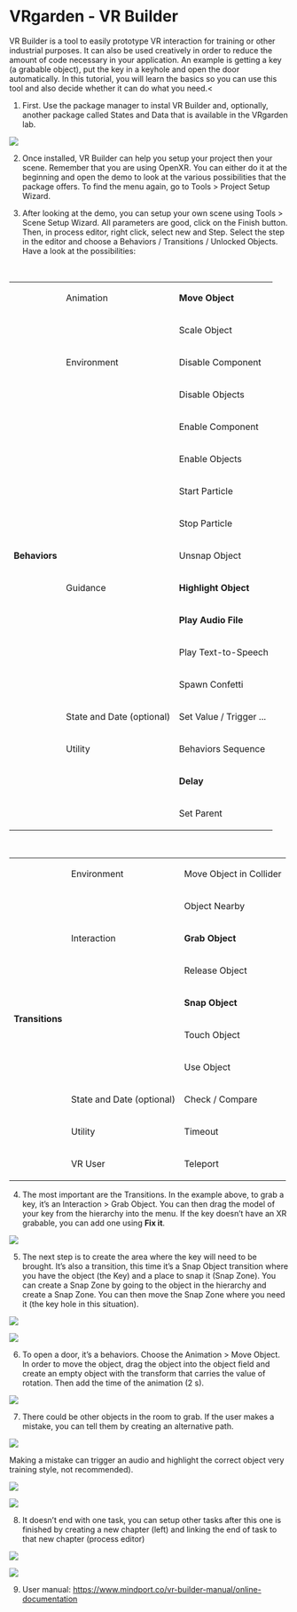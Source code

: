 # VRgarden - VR Builder

VR Builder is a tool to easily prototype VR interaction for training or other industrial purposes. It can also be used creatively in order to reduce the amount of code necessary in your application. An example is getting a key (a grabable object), put the key in a keyhole and open the door automatically. In this tutorial, you will learn the basics so you can use this tool and also decide whether it can do what you need.<

1. First. Use the package manager to instal VR Builder and, optionally, another package called States and Data that is available in the VRgarden lab.

<p align="left"><img src="images/builder01.jpg"/></p>

2. Once installed, VR Builder can help you setup your project then your scene. Remember that you are using OpenXR. You can either do it at the beginning and open the demo to look at the various possibilities that the package offers. To find the menu again, go to Tools &gt; Project Setup Wizard.

3. After looking at the demo, you can setup your own scene using Tools &gt; Scene Setup Wizard. All parameters are good, click on the Finish button. Then, in process editor, right click, select new and Step. Select the step in the editor and choose a Behaviors / Transitions / Unlocked Objects. Have a look at the possibilities:
<br>
</p>
<table cellspacing="0" cellpadding="0" class="t1">
  <tbody>
    <tr>
      <td rowspan="17" valign="middle" class="td1">
        <p class="p4"><b>Behaviors</b></p>
      </td>
      <td valign="middle" class="td2">
        <p class="p4">Animation</p>
      </td>
      <td valign="middle" class="td3">
        <p class="p4"><b>Move Object</b></p>
      </td>
    </tr>
    <tr>
      <td valign="middle" class="td2">
        <p class="p5"><br></p>
      </td>
      <td valign="middle" class="td3">
        <p class="p4">Scale Object</p>
      </td>
    </tr>
    <tr>
      <td valign="middle" class="td2">
        <p class="p4">Environment</p>
      </td>
      <td valign="middle" class="td3">
        <p class="p4">Disable Component</p>
      </td>
    </tr>
    <tr>
      <td valign="middle" class="td2">
        <p class="p5"><br></p>
      </td>
      <td valign="middle" class="td3">
        <p class="p4">Disable Objects</p>
      </td>
    </tr>
    <tr>
      <td valign="middle" class="td2">
        <p class="p5"><br></p>
      </td>
      <td valign="middle" class="td3">
        <p class="p4">Enable Component</p>
      </td>
    </tr>
    <tr>
      <td valign="middle" class="td2">
        <p class="p5"><br></p>
      </td>
      <td valign="middle" class="td3">
        <p class="p4">Enable Objects</p>
      </td>
    </tr>
    <tr>
      <td valign="middle" class="td2">
        <p class="p5"><br></p>
      </td>
      <td valign="middle" class="td3">
        <p class="p4">Start Particle</p>
      </td>
    </tr>
    <tr>
      <td valign="middle" class="td2">
        <p class="p5"><br></p>
      </td>
      <td valign="middle" class="td3">
        <p class="p4">Stop Particle</p>
      </td>
    </tr>
    <tr>
      <td valign="middle" class="td2">
        <p class="p5"><br></p>
      </td>
      <td valign="middle" class="td3">
        <p class="p4">Unsnap Object</p>
      </td>
    </tr>
    <tr>
      <td valign="middle" class="td2">
        <p class="p4">Guidance</p>
      </td>
      <td valign="middle" class="td3">
        <p class="p4"><b>Highlight Object</b></p>
      </td>
    </tr>
    <tr>
      <td valign="middle" class="td2">
        <p class="p5"><br></p>
      </td>
      <td valign="middle" class="td3">
        <p class="p4"><b>Play Audio File</b></p>
      </td>
    </tr>
    <tr>
      <td valign="middle" class="td2">
        <p class="p5"><br></p>
      </td>
      <td valign="middle" class="td3">
        <p class="p4">Play Text-to-Speech</p>
      </td>
    </tr>
    <tr>
      <td valign="middle" class="td2">
        <p class="p5"><br></p>
      </td>
      <td valign="middle" class="td3">
        <p class="p4">Spawn Confetti</p>
      </td>
    </tr>
    <tr>
      <td valign="middle" class="td2">
        <p class="p4">State and Date (optional)</p>
      </td>
      <td valign="middle" class="td3">
        <p class="p4">Set Value / Trigger ...</p>
      </td>
    </tr>
    <tr>
      <td valign="middle" class="td2">
        <p class="p4">Utility<span class="Apple-converted-space"> </span></p>
      </td>
      <td valign="middle" class="td3">
        <p class="p4">Behaviors Sequence</p>
      </td>
    </tr>
    <tr>
      <td valign="middle" class="td2">
        <p class="p5"><br></p>
      </td>
      <td valign="middle" class="td3">
        <p class="p4"><b>Delay</b></p>
      </td>
    </tr>
    <tr>
      <td valign="middle" class="td2">
        <p class="p5"><br></p>
      </td>
      <td valign="middle" class="td3">
        <p class="p4">Set Parent</p>
      </td>
    </tr>
  </tbody>
</table>
<p class="p2"><br></p>
<table cellspacing="0" cellpadding="0" class="t1">
  <tbody>
    <tr>
      <td rowspan="10" valign="middle" class="td4">
        <p class="p4"><b>Transitions</b></p>
      </td>
      <td valign="middle" class="td5">
        <p class="p4">Environment</p>
      </td>
      <td valign="middle" class="td5">
        <p class="p4">Move Object in Collider</p>
      </td>
    </tr>
    <tr>
      <td valign="middle" class="td5">
        <p class="p5"><br></p>
      </td>
      <td valign="middle" class="td5">
        <p class="p4">Object Nearby</p>
      </td>
    </tr>
    <tr>
      <td valign="middle" class="td5">
        <p class="p4">Interaction</p>
      </td>
      <td valign="middle" class="td5">
        <p class="p4"><b>Grab Object</b></p>
      </td>
    </tr>
    <tr>
      <td valign="middle" class="td5">
        <p class="p5"><br></p>
      </td>
      <td valign="middle" class="td5">
        <p class="p4">Release Object</p>
      </td>
    </tr>
    <tr>
      <td valign="middle" class="td5">
        <p class="p5"><br></p>
      </td>
      <td valign="middle" class="td5">
        <p class="p4"><b>Snap Object</b></p>
      </td>
    </tr>
    <tr>
      <td valign="middle" class="td5">
        <p class="p5"><br></p>
      </td>
      <td valign="middle" class="td5">
        <p class="p4">Touch Object</p>
      </td>
    </tr>
    <tr>
      <td valign="middle" class="td5">
        <p class="p5"><br></p>
      </td>
      <td valign="middle" class="td5">
        <p class="p4">Use Object</p>
      </td>
    </tr>
    <tr>
      <td valign="middle" class="td5">
        <p class="p4">State and Date (optional)</p>
      </td>
      <td valign="middle" class="td5">
        <p class="p4">Check / Compare</p>
      </td>
    </tr>
    <tr>
      <td valign="middle" class="td5">
        <p class="p4">Utility</p>
      </td>
      <td valign="middle" class="td5">
        <p class="p4">Timeout</p>
      </td>
    </tr>
    <tr>
      <td valign="middle" class="td5">
        <p class="p4">VR User</p>
      </td>
      <td valign="middle" class="td5">
        <p class="p4">Teleport</p>
      </td>
    </tr>
  </tbody>
</table>

4. The most important are the Transitions. In the example above, to grab a key, it’s an Interaction &gt; Grab Object. You can then drag the model of your key from the hierarchy into the menu. If the key doesn’t have an XR grabable, you can add one using <b>Fix it</b>.

<p align="left"><img src="images/builder02.jpg"/></p>

5. The next step is to create the area where the key will need to be brought. It’s also a transition, this time it’s a Snap Object transition where you have the object (the Key) and a place to snap it (Snap Zone). You can create a Snap Zone by going to the object in the hierarchy and create a Snap Zone. You can then move the Snap Zone where you need it (the key hole in this situation).<span class="Apple-converted-space"> </span></p>

<p align="left"><img src="images/builder03.jpg"/></p>
<p align="left"><img src="images/builder04.jpg"/></p>

6. To open a door, it’s a behaviors. Choose the Animation &gt; Move Object. In order to move the object, drag the object into the object field and create an empty object with the transform that carries the value of rotation. Then add the time of the animation (2 s).

<p align="left"><img src="images/builder05.jpg"/></p>

7. There could be other objects in the room to grab. If the user makes a mistake, you can tell them by creating an alternative path.</p>

<p align="left"><img src="images/builder06.jpg"/></p>

Making a mistake can trigger an audio and highlight the correct object very training style, not recommended).

<p align="left"><img src="images/builder07.jpg"/></p>

<p align="left"><img src="images/builder08.jpg"/></p>

8. It doesn’t end with one task, you can setup other tasks after this one is finished by creating a new chapter (left) and linking the end of task to that new chapter (process editor)</p>

<p align="left"><img src="images/builder09.jpg"/></p>

<p align="left"><img src="images/builder10.jpg"/></p>

9. User manual: <a href="https://www.mindport.co/vr-builder-manual/online-documentation"><span class="s2">https://www.mindport.co/vr-builder-manual/online-documentation</span></a></span></p>

